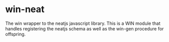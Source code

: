 win-neat
========

The win wrapper to the neatjs javascript library. This is a WIN module that handles registering the neatjs schema as well as the win-gen procedure for offspring.
